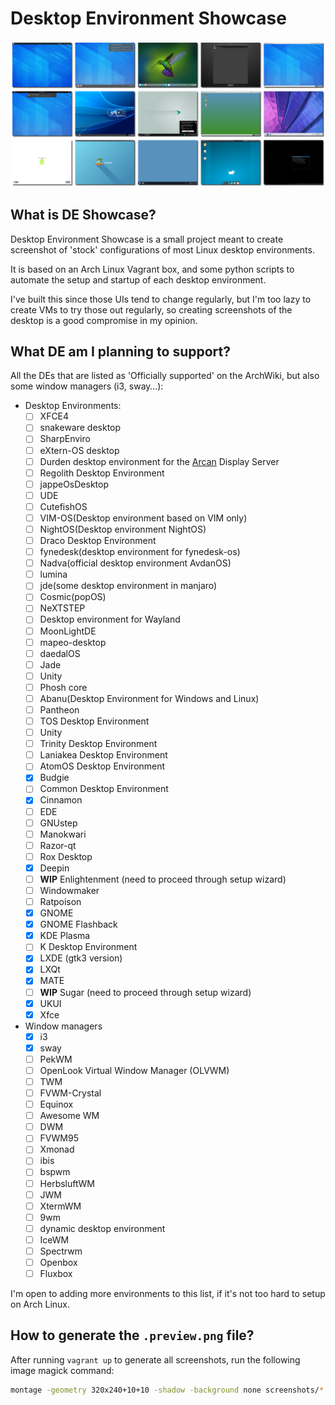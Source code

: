 # Desktop Environment Showcase

![Captures taken by DE Showcase](.preview.png)

## What is DE Showcase?

Desktop Environment Showcase is a small project meant to create screenshot of
'stock' configurations of most Linux desktop environments.

It is based on an Arch Linux Vagrant box, and some python scripts to automate
the setup and startup of each desktop environment.

I've built this since those UIs tend to change regularly, but I'm too lazy to
create VMs to try those out regularly, so creating screenshots of the desktop
is a good compromise in my opinion.

## What DE am I planning to support?

All the DEs that are listed as 'Officially supported' on the ArchWiki, but also
some window managers (i3, sway…):

- Desktop Environments:
  - [ ] XFCE4
  - [ ] snakeware desktop
  - [ ] SharpEnviro
  - [ ] eXtern-OS desktop
  - [ ] Durden desktop environment for the [Arcan](https://www.arcan-fe.com/) Display Server
  - [ ] Regolith Desktop Environment
  - [ ] jappeOsDesktop
  - [ ] UDE
  - [ ] CutefishOS
  - [ ] VIM-OS(Desktop environment based on VIM only)
  - [ ] NightOS(Desktop environment NightOS)
  - [ ] Draco Desktop Environment
  - [ ] fynedesk(desktop environment for fynedesk-os)
  - [ ] Nadva(official desktop environment AvdanOS)
  - [ ] lumina
  - [ ] jde(some desktop environment in manjaro)
  - [ ] Cosmic(popOS)
  - [ ] NeXTSTEP
  - [ ] Desktop environment for Wayland
  - [ ] MoonLightDE
  - [ ] mapeo-desktop
  - [ ] daedalOS
  - [ ] Jade
  - [ ] Unity
  - [ ] Phosh core
  - [ ] Abanu(Desktop Environment for Windows and Linux)
  - [ ] Pantheon 
  - [ ] TOS Desktop Environment
  - [ ] Unity
  - [ ] Trinity Desktop Environment
  - [ ] Laniakea Desktop Environment
  - [ ] AtomOS Desktop Environment
  - [x] Budgie
  - [ ] Common Desktop Environment
  - [x] Cinnamon
  - [ ] EDE
  - [ ] GNUstep
  - [ ] Manokwari
  - [ ] Razor-qt
  - [ ] Rox Desktop
  - [x] Deepin
  - [ ] **WIP** Enlightenment (need to proceed through setup wizard)
  - [ ] Windowmaker
  - [ ] Ratpoison
  - [x] GNOME
  - [x] GNOME Flashback
  - [x] KDE Plasma
  - [ ] K Desktop Environment
  - [x] LXDE (gtk3 version)
  - [x] LXQt
  - [x] MATE
  - [ ] **WIP** Sugar (need to proceed through setup wizard)
  - [x] UKUI
  - [x] Xfce

- Window managers
  - [x] i3
  - [x] sway
  - [ ] PekWM
  - [ ] OpenLook Virtual Window Manager (OLVWM)
  - [ ] TWM
  - [ ] FVWM-Crystal
  - [ ] Equinox
  - [ ] Awesome WM
  - [ ] DWM
  - [ ] FVWM95
  - [ ] Xmonad
  - [ ] ibis
  - [ ] bspwm
  - [ ] HerbsluftWM
  - [ ] JWM
  - [ ] XtermWM
  - [ ] 9wm
  - [ ] dynamic desktop environment
  - [ ] IceWM
  - [ ] Spectrwm
  - [ ] Openbox
  - [ ] Fluxbox

I'm open to adding more environments to this list, if it's not too hard to setup
on Arch Linux.

## How to generate the `.preview.png` file?

After running `vagrant up` to generate all screenshots, run the following image
magick command:

```bash
montage -geometry 320x240+10+10 -shadow -background none screenshots/*.png .preview.png
```
